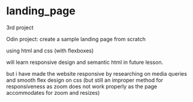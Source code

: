 # landing_page
3rd project

Odin project: create a sample landing page from scratch

using html and css (with flexboxes)

will learn responsive design and semantic html in future lesson.

but i have made the website responsive by researching on media queries and smooth flex design on css (but still an improper method for responsiveness as zoom does not work properly as the page accommodates for zoom and resizes)
